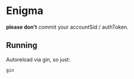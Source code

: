 # Enigma

**please don't** commit your accountSid / authToken.

## Running

Autoreload via gin, so just:

```
gin
```